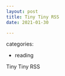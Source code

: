 ```yaml
---
layout: post
title: Tiny Tiny RSS 
date: 2021-01-30

--- 
```

categories:
- reading

Tiny Tiny RSS 
